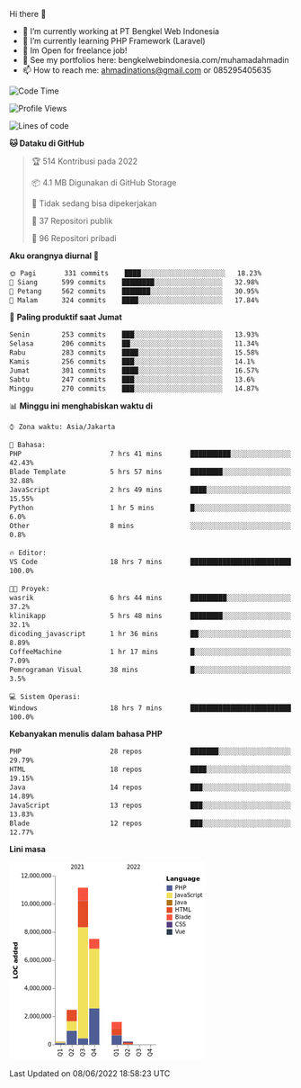 Hi there 👋

- 🔭 I’m currently working at PT Bengkel Web Indonesia
- 🌱 I’m currently learning PHP Framework (Laravel)
- 📂 Im Open for freelance job!
- 🧷 See my portfolios here: bengkelwebindonesia.com/muhamadahmadin
- 📫 How to reach me: ahmadinations@gmail.com or 085295405635


<!--START_SECTION:waka-->
![Code Time](http://img.shields.io/badge/Code%20Time-0%20secs-blue)

![Profile Views](http://img.shields.io/badge/Profil%20dilihat-0-blue)

![Lines of code](https://img.shields.io/badge/Sejak%20Hello%20World%20aku%20telah%20menulis-23%20Million%20baris%20kode-blue)

**🐱 Dataku di GitHub** 

> 🏆 514 Kontribusi pada 2022
 > 
> 📦 4.1 MB Digunakan di GitHub Storage 
 > 
> 🚫 Tidak sedang bisa dipekerjakan
 > 
> 📜 37 Repositori publik 
 > 
> 🔑 96 Repositori pribadi  
 > 
**Aku orangnya diurnal 🐤** 

```text
🌞 Pagi       331 commits    ████░░░░░░░░░░░░░░░░░░░░░   18.23% 
🌆 Siang      599 commits    ████████░░░░░░░░░░░░░░░░░   32.98% 
🌃 Petang     562 commits    ███████░░░░░░░░░░░░░░░░░░   30.95% 
🌙 Malam      324 commits    ████░░░░░░░░░░░░░░░░░░░░░   17.84%

```
📅 **Paling produktif saat Jumat** 

```text
Senin        253 commits    ███░░░░░░░░░░░░░░░░░░░░░░   13.93% 
Selasa       206 commits    ██░░░░░░░░░░░░░░░░░░░░░░░   11.34% 
Rabu         283 commits    ████░░░░░░░░░░░░░░░░░░░░░   15.58% 
Kamis        256 commits    ███░░░░░░░░░░░░░░░░░░░░░░   14.1% 
Jumat        301 commits    ████░░░░░░░░░░░░░░░░░░░░░   16.57% 
Sabtu        247 commits    ███░░░░░░░░░░░░░░░░░░░░░░   13.6% 
Minggu       270 commits    ███░░░░░░░░░░░░░░░░░░░░░░   14.87%

```


📊 **Minggu ini menghabiskan waktu di** 

```text
⌚︎ Zona waktu: Asia/Jakarta

💬 Bahasa: 
PHP                      7 hrs 41 mins       ██████████░░░░░░░░░░░░░░░   42.43% 
Blade Template           5 hrs 57 mins       ████████░░░░░░░░░░░░░░░░░   32.88% 
JavaScript               2 hrs 49 mins       ████░░░░░░░░░░░░░░░░░░░░░   15.55% 
Python                   1 hr 5 mins         █░░░░░░░░░░░░░░░░░░░░░░░░   6.0% 
Other                    8 mins              ░░░░░░░░░░░░░░░░░░░░░░░░░   0.8%

🔥 Editor: 
VS Code                  18 hrs 7 mins       █████████████████████████   100.0%

🐱‍💻 Proyek: 
wasrik                   6 hrs 44 mins       █████████░░░░░░░░░░░░░░░░   37.2% 
klinikapp                5 hrs 48 mins       ████████░░░░░░░░░░░░░░░░░   32.1% 
dicoding_javascript      1 hr 36 mins        ██░░░░░░░░░░░░░░░░░░░░░░░   8.89% 
CoffeeMachine            1 hr 17 mins        █░░░░░░░░░░░░░░░░░░░░░░░░   7.09% 
Pemrograman Visual       38 mins             █░░░░░░░░░░░░░░░░░░░░░░░░   3.5%

💻 Sistem Operasi: 
Windows                  18 hrs 7 mins       █████████████████████████   100.0%

```

**Kebanyakan menulis dalam bahasa PHP** 

```text
PHP                      28 repos            ███████░░░░░░░░░░░░░░░░░░   29.79% 
HTML                     18 repos            ████░░░░░░░░░░░░░░░░░░░░░   19.15% 
Java                     14 repos            ███░░░░░░░░░░░░░░░░░░░░░░   14.89% 
JavaScript               13 repos            ███░░░░░░░░░░░░░░░░░░░░░░   13.83% 
Blade                    12 repos            ███░░░░░░░░░░░░░░░░░░░░░░   12.77%

```


**Lini masa**

![Chart not found](https://raw.githubusercontent.com/MuhamadAhmadin/MuhamadAhmadin/master/charts/bar_graph.png) 


 Last Updated on 08/06/2022 18:58:23 UTC
<!--END_SECTION:waka-->
